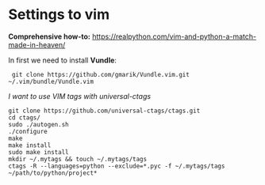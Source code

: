 # Settings to vim
**Comprehensive how-to:** https://realpython.com/vim-and-python-a-match-made-in-heaven/

In first we need to install **Vundle**:

` git clone https://github.com/gmarik/Vundle.vim.git ~/.vim/bundle/Vundle.vim`

_I want to use VIM tags with universal-ctags_
```
git clone https://github.com/universal-ctags/ctags.git
cd ctags/
sudo ./autogen.sh
./configure
make
make install
sudo make install
mkdir ~/.mytags && touch ~/.mytags/tags
ctags -R --languages=python --exclude=*.pyc -f ~/.mytags/tags ~/path/to/python/project*
```


